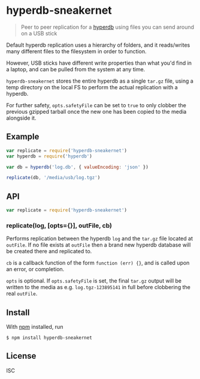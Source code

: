 # hyperdb-sneakernet

> Peer to peer replication for a [hyperdb][] using files you can send around on
> a USB stick

Default hyperdb replication uses a hierarchy of folders, and it reads/writes
many different files to the filesystem in order to function.

However, USB sticks have different write properties than what you'd find in a
laptop, and can be pulled from the system at any time.

`hyperdb-sneakernet` stores the entire hyperdb as a single `tar.gz`
file, using a temp directory on the local FS to perform the actual replication
with a hyperdb.

For further safety, `opts.safetyFile` can be set to `true` to only clobber the
previous gzipped tarball once the new one has been copied to the media alongside
it.

[hyperdb]: https://npmjs.com/package/hyperdb

## Example

``` js
var replicate = require('hyperdb-sneakernet')
var hyperdb = require('hyperdb')

var db = hyperdb('log.db', { valueEncoding: 'json' })

replicate(db, '/media/usb/log.tgz')
```

## API

```js
var replicate = require('hyperdb-sneakernet')
```

### replicate(log, [opts={}], outFile, cb)

Performs replication between the hyperdb `log` and the `tar.gz` file located at
`outFile`. If no file exists at `outFile` then a brand new hyperdb database
will be created there and replicated to.

`cb` is a callback function of the form `function (err) {}`, and is called upon
an error, or completion.

`opts` is optional. If `opts.safetyFile` is set, the final `tar.gz` output will
be written to the media as e.g. `log.tgz-123895141` in full before clobbering
the real `outFile`.

## Install

With [npm](https://npmjs.org/) installed, run

```
$ npm install hyperdb-sneakernet
```

## License

ISC
